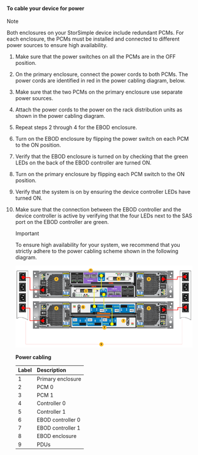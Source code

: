 <!--author=alkohli last changed: 9/16/15-->


#### To cable your device for power
> [!NOTE]
> Both enclosures on your StorSimple device include redundant PCMs. For each enclosure, the PCMs must be installed and connected to different power sources to ensure high availability.
> 
> 

1. Make sure that the power switches on all the PCMs are in the OFF position.
2. On the primary enclosure, connect the power cords to both PCMs. The power cords are identified in red in the power cabling diagram, below.
3. Make sure that the two PCMs on the primary enclosure use separate power sources.
4. Attach the power cords to the power on the rack distribution units as shown in the power cabling diagram.
5. Repeat steps 2 through 4 for the EBOD enclosure.
6. Turn on the EBOD enclosure by flipping the power switch on each PCM to the ON position.
7. Verify that the EBOD enclosure is turned on by checking that the green LEDs on the back of the EBOD controller are turned ON.
8. Turn on the primary enclosure by flipping each PCM switch to the ON position.
9. Verify that the system is on by ensuring the device controller LEDs have turned ON.
10. Make sure that the connection between the EBOD controller and the device controller is active by verifying that the four LEDs next to the SAS port on the EBOD controller are green.
    
    > [!IMPORTANT]
    > To ensure high availability for your system, we recommend that you strictly adhere to the power cabling scheme shown in the following diagram.
    > 
    > 
    
    ![Cable your 4U device for power](./media/storsimple-cable-8600-for-power/HCSCableYour4UDeviceforPower.png)
    
    **Power cabling**
    
    | Label | Description |
    |:--- |:--- |
    | 1 |Primary enclosure |
    | 2 |PCM 0 |
    | 3 |PCM 1 |
    | 4 |Controller 0 |
    | 5 |Controller 1 |
    | 6 |EBOD controller 0 |
    | 7 |EBOD controller 1 |
    | 8 |EBOD enclosure |
    | 9 |PDUs |

